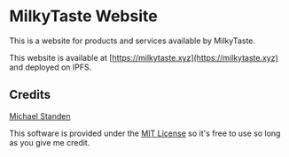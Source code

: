 # MilkyTaste Website

This is a website for products and services available by MilkyTaste.

This website is available at [https://milkytaste.xyz](https://milkytaste.xyz) and deployed on IPFS.

## Credits

[Michael Standen](https://michael.standen.link)

This software is provided under the [MIT License](https://tldrlegal.com/license/mit-license) so it's free to use so long as you give me credit.  

